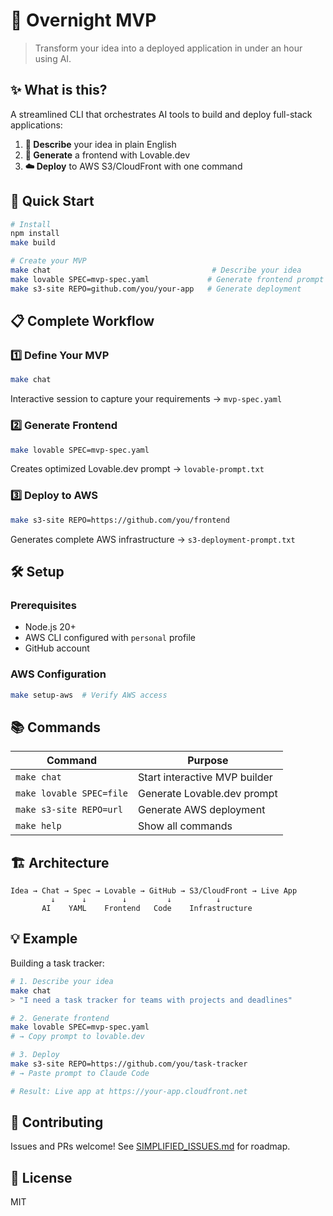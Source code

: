 # 🚀 Overnight MVP

> Transform your idea into a deployed application in under an hour using AI.

## ✨ What is this?

A streamlined CLI that orchestrates AI tools to build and deploy full-stack applications:

1. **💬 Describe** your idea in plain English
2. **🎨 Generate** a frontend with Lovable.dev
3. **☁️ Deploy** to AWS S3/CloudFront with one command

## 🎯 Quick Start

```bash
# Install
npm install
make build

# Create your MVP
make chat                                    # Describe your idea
make lovable SPEC=mvp-spec.yaml             # Generate frontend prompt
make s3-site REPO=github.com/you/your-app   # Generate deployment
```

## 📋 Complete Workflow

### 1️⃣ Define Your MVP
```bash
make chat
```
Interactive session to capture your requirements → `mvp-spec.yaml`

### 2️⃣ Generate Frontend
```bash
make lovable SPEC=mvp-spec.yaml
```
Creates optimized Lovable.dev prompt → `lovable-prompt.txt`

### 3️⃣ Deploy to AWS
```bash
make s3-site REPO=https://github.com/you/frontend
```
Generates complete AWS infrastructure → `s3-deployment-prompt.txt`

## 🛠️ Setup

### Prerequisites
- Node.js 20+
- AWS CLI configured with `personal` profile
- GitHub account

### AWS Configuration
```bash
make setup-aws  # Verify AWS access
```

## 📚 Commands

| Command | Purpose |
|---------|---------|
| `make chat` | Start interactive MVP builder |
| `make lovable SPEC=file` | Generate Lovable.dev prompt |
| `make s3-site REPO=url` | Generate AWS deployment |
| `make help` | Show all commands |

## 🏗️ Architecture

```
Idea → Chat → Spec → Lovable → GitHub → S3/CloudFront → Live App
         ↓      ↓        ↓         ↓          ↓
       AI    YAML    Frontend   Code    Infrastructure
```

## 💡 Example

Building a task tracker:

```bash
# 1. Describe your idea
make chat
> "I need a task tracker for teams with projects and deadlines"

# 2. Generate frontend
make lovable SPEC=mvp-spec.yaml
# → Copy prompt to lovable.dev

# 3. Deploy
make s3-site REPO=https://github.com/you/task-tracker
# → Paste prompt to Claude Code

# Result: Live app at https://your-app.cloudfront.net
```

## 🤝 Contributing

Issues and PRs welcome! See [SIMPLIFIED_ISSUES.md](SIMPLIFIED_ISSUES.md) for roadmap.

## 📄 License

MIT